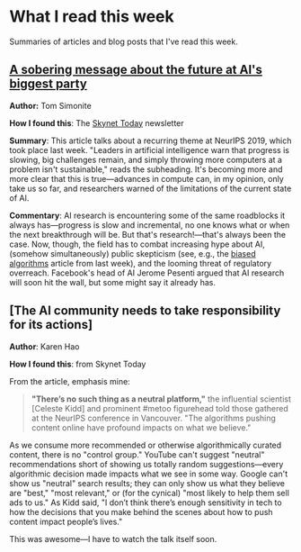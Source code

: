 <!-- date: 2019-12-21 -->
# What I read this week
Summaries of articles and blog posts that I've read this week.

## [A sobering message about the future at AI's biggest party](https://www.wired.com/story/sobering-message-future-ai-party)
**Author:** Tom Simonite

**How I found this**: The [Skynet Today](https://www.skynettoday.com/) newsletter

**Summary**: This article talks about a recurring theme at NeurIPS 2019, which took place last week. "Leaders in artificial intelligence warn that progress is slowing, big challenges remain, and simply throwing more computers at a problem isn't sustainable," reads the subheading. It's becoming more and more clear that this is true—advances in compute can, in my opinion, only take us so far, and researchers warned of the limitations of the current state of AI.

**Commentary**: AI research is encountering some of the same roadblocks it always has—progress is slow and incremental, no one knows what or when the next breakthrough will be. But that's research!—that's always been the case. Now, though, the field has to combat increasing hype about AI, (somehow simultaneously) public skepticism (see, e.g., the [biased algorithms](https://www.nytimes.com/2019/12/06/business/algorithm-bias-fix.html) article from last week), and the looming threat of regulatory overreach. Facebook's head of AI Jerome Pesenti argued that AI research will soon hit the wall, but some might say it already has.

## [The AI community needs to take responsibility for its actions]
**Author**: Karen Hao

**How I found this**: from Skynet Today

From the article, emphasis mine:

> **"There’s no such thing as a neutral platform,"** the influential scientist [Celeste Kidd] and prominent #metoo figurehead told those gathered at the NeurIPS conference in Vancouver. "The algorithms pushing content online have profound impacts on what we believe."

As we consume more recommended or otherwise algorithmically curated content, there is no "control group." YouTube can't suggest "neutral" recommendations short of showing us totally random suggestions—every algorithmic decision made impacts what we see in some way. Google can't show us "neutral" search results; they can only show us what they believe are "best," "most relevant," or (for the cynical) "most likely to help them sell ads to us." As Kidd said, "I don’t think there’s enough sensitivity in tech to how the decisions that you make behind the scenes about how to push content impact people’s lives."

This was awesome—I have to watch the talk itself soon. 


